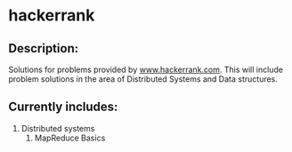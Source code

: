 # hackerrank

## Description:
Solutions for problems provided by www.hackerrank.com.
This will include problem solutions in the area of Distributed Systems
and Data structures.

## Currently includes:
1. Distributed systems
    1. MapReduce Basics
